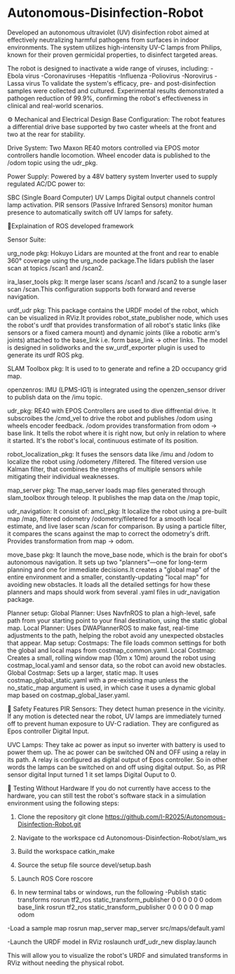# Autonomous-Disinfection-Robot
Developed an autonomous ultraviolet (UV) disinfection robot aimed at effectively neutralizing harmful pathogens from surfaces in indoor environments. The system utilizes high-intensity UV-C lamps from Philips, known for their proven germicidal properties, to disinfect targeted areas.

The robot is designed to inactivate a wide range of viruses, including:
-Ebola virus
-Coronaviruses
-Hepatitis
-Influenza
-Poliovirus
-Norovirus
-Lassa virus
To validate the system's efficacy, pre- and post-disinfection samples were collected and cultured. Experimental results demonstrated a pathogen reduction of 99.9%, confirming the robot's effectiveness in clinical and real-world scenarios.

⚙️ Mechanical and Electrical Design
Base Configuration:
The robot features a differential drive base supported by two caster wheels at the front and two at the rear for stability.

Drive System:
Two Maxon RE40 motors controlled via EPOS motor controllers handle locomotion.
Wheel encoder data is published to the /odom topic using the udr_pkg.

Power Supply:
Powered by a 48V battery system
Inverter used to supply regulated AC/DC power to:

SBC (Single Board Computer)
UV Lamps
Digital output channels control lamp activation.
PIR sensors (Passive Infrared Sensors) monitor human presence to automatically switch off UV lamps for safety.

🧭Explaination of ROS developed framework

Sensor Suite:

urg_node pkg: 
Hokuyo Lidars are mounted at the front and rear to enable 360° coverage using the urg_node package.The lidars publish the laser scan at topics /scan1 and /scan2.

ira_laser_tools pkg:
It merge laser scans /scan1 and /scan2 to a sungle laser scan /scan.This configuration supports both forward and reverse navigation. 

urdf_udr pkg:
This package contains the URDF model of the robot, which can be visualized in RViz.It provides robot_state_publisher node, which uses the robot's urdf that provides transformation of all robot's static links (like sensors or a fixed camera mount) and dynamic joints (like a robotic arm's joints) attached to the base_link i.e. form base_link -> other links. The model is designed in solidworks and the sw_urdf_exporter plugin is used to generate its urdf ROS pkg.

SLAM Toolbox pkg:
It is used to to generate and refine a 2D occupancy grid map.

openzenros:
IMU (LPMS-IG1) is integrated using the openzen_sensor driver to publish data on the /imu topic.

udr_pkg:
RE40 with EPOS Controllers are used to dive diffrential drive. It subscroibes the /cmd_vel to drive the robot and publishes /odom using wheels encoder feedback. /odom provides transformation from odom -> base link. It tells the robot where it is right now, but only in relation to where it started. It's the robot's local, continuous estimate of its position.

robot_localization_pkg:
It fuses the sensors data like /imu and /odom to localize the robot using /odometery /filtered. The filtered version use Kalman filter, that combines the strengths of multiple sensors while mitigating their individual weaknesses.

map_server pkg:
The map_server loads map files generated through slam_toolbox through teleop. It publishes the map data on the /map topic, 

udr_navigation:
It consist of:
amcl_pkg:
It localize the robot using  a pre-built map /map, filtered odometry /odometry/filetered for a smooth local estimate, and live laser scan /scan for comparison. By using a particle filter, it compares the scans against the map to correct the odometry's drift. Provides transformation from map -> odom.

move_base pkg:
It launch the move_base node, which is the brain for obot's autonomous navigation. It sets up two "planners"—one for long-term planning and one for immediate decisions.It creates a "global map" of the entire environment and a smaller, constantly-updating "local map" for avoiding new obstacles. It loads all the detailed settings for how these planners and maps should work from several .yaml files in udr_navigation package. 

Planner setup:
    Global Planner: Uses NavfnROS to plan a high-level, safe path from your starting point to your final destination, using the static global map.
    Local Planner: Uses DWAPlannerROS to make fast, real-time adjustments to the path, helping the robot avoid any unexpected obstacles that appear. 
Map setup:
    Costmaps: The file loads common settings for both the global and local maps from costmap_common.yaml.
    Local Costmap: Creates a small, rolling window map (10m x 10m) around the robot using costmap_local.yaml and sensor data, so the robot can avoid new obstacles.
    Global Costmap: Sets up a larger, static map. It uses costmap_global_static.yaml with a pre-existing map unless the no_static_map argument is used, in which case it uses a dynamic global map based on costmap_global_laser.yaml. 

🔐 Safety Features
PIR Sensors:
They detect human presence in the vicinity. If any motion is detected near the robot, UV lamps are immediately turned off to prevent human exposure to UV-C radiation. They are configured as Epos controller Digital Input.

UVC Lamps:
They take ac power as input so inverter with battery is used to power them up. The ac power can be switched ON and OFF using a relay in its path. A relay is configured as digital output of Epos controller. So in other words the lamps can be switched on and off using digital output. So, as PIR sensor digital Input turned 1 it set lamps Digital Ouput to 0.

🧪 Testing Without Hardware
If you do not currently have access to the hardware, you can still test the robot's software stack in a simulation environment using the following steps:

1. Clone the repository
git clone https://github.com/I-R2025/Autonomous-Disinfection-Robot.git

2. Navigate to the workspace
cd Autonomous-Disinfection-Robot/slam_ws

3. Build the workspace
catkin_make

4. Source the setup file
source devel/setup.bash

5. Launch ROS Core
roscore

6. In new terminal tabs or windows, run the following
-Publish static transforms
rosrun tf2_ros static_transform_publisher 0 0 0 0 0 0 odom base_link
rosrun tf2_ros static_transform_publisher 0 0 0 0 0 0 map odom

-Load a sample map
rosrun map_server map_server src/maps/default.yaml

-Launch the URDF model in RViz
roslaunch urdf_udr_new display.launch

This will allow you to visualize the robot's URDF and simulated transforms in RViz without needing the physical robot.
